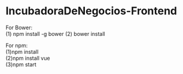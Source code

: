 # IncubadoraDeNegocios-Frontend
For Bower: <br>
(1) npm install -g bower
(2) bower install

For npm: <br> 
(1)npm install <br>
(2)npm install vue <br>
(3)npm start <br>
